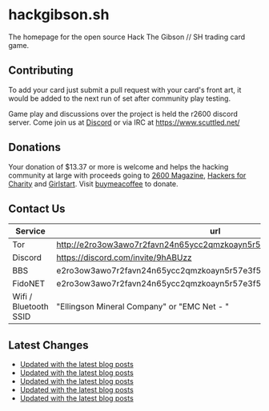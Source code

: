 # hackgibson.sh
The homepage for the open source Hack The Gibson // SH trading card game.


## Contributing

To add your card just submit a pull request with your card's front art, it would be added to the next run of set after community play testing.

Game play and discussions over the project is held the r2600 discord server. Come join us at [Discord](https://discord.com/invite/9hABUzz) or via IRC at https://www.scuttled.net/


## Donations

Your donation of $13.37 or more is welcome and helps the hacking community at large with proceeds going to [2600 Magazine](https://2600.com/), [Hackers for Charity](https://hackersforcharity.org) and [Girlstart](https://girlstart.org).  Visit [buymeacoffee](https://www.buymeacoffee.com/hackgibson.sh) to donate.


## Contact Us

Service | url
-|-
Tor | http://e2ro3ow3awo7r2favn24n65ycc2qmzkoayn5r57e3f56nvjwdcgg32ad.onion
Discord | https://discord.com/invite/9hABUzz
BBS | e2ro3ow3awo7r2favn24n65ycc2qmzkoayn5r57e3f56nvjwdcgg32ad.onion:23
FidoNET | e2ro3ow3awo7r2favn24n65ycc2qmzkoayn5r57e3f56nvjwdcgg32ad.onion:24554
Wifi / Bluetooth SSID | "Ellingson Mineral Company" or "EMC Net - <fidonet address>"

## Latest Changes
<!-- BLOG-POST-LIST:START -->
- [Updated with the latest blog posts](https://github.com/DFW2600/hackgibson.sh/commit/1e9f1e7c34c1ced92b06355425ef528fb8a93abd)
- [Updated with the latest blog posts](https://github.com/DFW2600/hackgibson.sh/commit/ce3524550809cf2837245003129f8da5c57c62b6)
- [Updated with the latest blog posts](https://github.com/DFW2600/hackgibson.sh/commit/97e938d3ba3f0c8f7fc5558673eeed2f3ff815ea)
- [Updated with the latest blog posts](https://github.com/DFW2600/hackgibson.sh/commit/31343e8041d5f124fcecbeb3c9a707a51e6804b0)
- [Updated with the latest blog posts](https://github.com/DFW2600/hackgibson.sh/commit/666ec6c0e32f6a7e17e1fa61065b69905f66881d)
<!-- BLOG-POST-LIST:END -->
